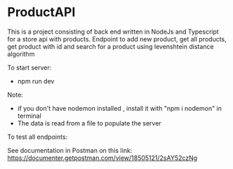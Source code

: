 # ProductAPI

This is a project consisting of back end written in NodeJs and Typescript for a store api with products.
Endpoint to add new product, get all products, get product with id and search for a product using levenshtein distance algorithm

To start server:

- npm run dev

Note: 
- if you don't have nodemon installed , install it with "npm i nodemon" in terminal  
- The data is read from a file to populate the server



To test all endpoints:
 
See documentation in Postman on this link:  https://documenter.getpostman.com/view/18505121/2sAY52czNg 